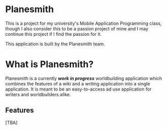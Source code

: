 # Planesmith

This is a project for my university's Mobile Application Programming class, though I also consider this to be a passion project of mine and I may continue this project if I find the passion for it.

This application is built by the Planesmith team.

# What is Planesmith?
Planesmith is a currently ***work in progress*** worldbuilding application which combines the features of a wiki and a writing application into a single application. It is meant to be an easy-to-access ad use application for writers and worldbuilders alike.

## Features
[TBA]
